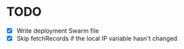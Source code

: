 # TODO

- [x] Write deployment Swarm file
- [x] Skip fetchRecords if the local IP variable hasn't changed
